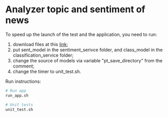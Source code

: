 # Analyzer topic and sentiment of news

To speed up the launch of the test and the application, you need to run:
1) download files at this [link](https://drive.google.com/drive/folders/1O0irJUvQdBF6jBSKk7qMbEFe_I3qdVTF?usp=drive_link);
2) put sent_model in the sentiment_serivce folder, and class_model in the classification_service folder;
3) change the source of models via variable "pt_save_directory" from the comment;
4) change the timer to unit_test.sh.

Run instructions:

```bash
# Run app
run_app.sh

# Unit tests
unit_test.sh
```
